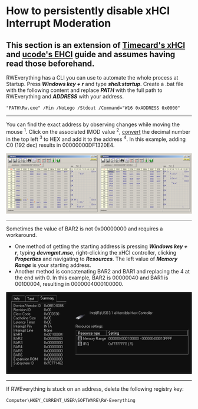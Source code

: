 # How to persistently disable xHCI Interrupt Moderation

## This section is an extension of [Timecard's xHCI](https://github.com/djdallmann/GamingPCSetup/tree/master/CONTENT/RESEARCH/PERIPHERALS#q-can-you-define-the-interrupt-moderation-rate-for-usb-controllers-do-different-versions-of-windows-have-different-default-values) and [ucode's EHCI](https://www.overclock.net/threads/usb-polling-precision.1550666/page-61#post-28582024) guide and assumes having read those beforehand.

RWEverything has a CLI you can use to automate the whole process at Startup. Press **_Windows key + r_** and type **_shell:startup_**. Create a .bat file with the following content and replace **_PATH_** with the full path to RWEverything and **_ADDRESS_** with your address.

```
"PATH\Rw.exe" /Min /NoLogo /Stdout /Command="W16 0xADDRESS 0x0000"
```

---

You can find the exact address by observing changes while moving the mouse <sup>1</sup>. Click on the associated IMOD value <sup>2</sup>, [convert](https://www.calculator.net/hex-calculator.html) the decimal number in the top left <sup>3</sup> to HEX and add it to the address <sup>4</sup>. In this example, adding C0 (192 dec) results in 00000000DF1320E4.

![](https://raw.githubusercontent.com/BoringBoredom/PC-Optimization-Hub/main/content/xhci%20imod/rwe.png)

---

Sometimes the value of BAR2 is not 0x00000000 and requires a workaround.

- One method of getting the starting address is pressing **_Windows key + r_**, typing **_devmgmt.msc_**, right-clicking the xHCI controller, clicking **_Properties_** and navigating to **_Resources_**. The left value of **_Memory Range_** is your starting address.
- Another method is concatenating BAR2 and BAR1 and replacing the 4 at the end with 0. In this example, BAR2 is 00000040 and BAR1 is 00100004, resulting in 0000004000100000.

![](https://github.com/BoringBoredom/PC-Optimization-Hub/raw/main/content/xhci%20imod/bar2.png)

---

If RWEverything is stuck on an address, delete the following registry key:

```
Computer\HKEY_CURRENT_USER\SOFTWARE\RW-Everything
```
